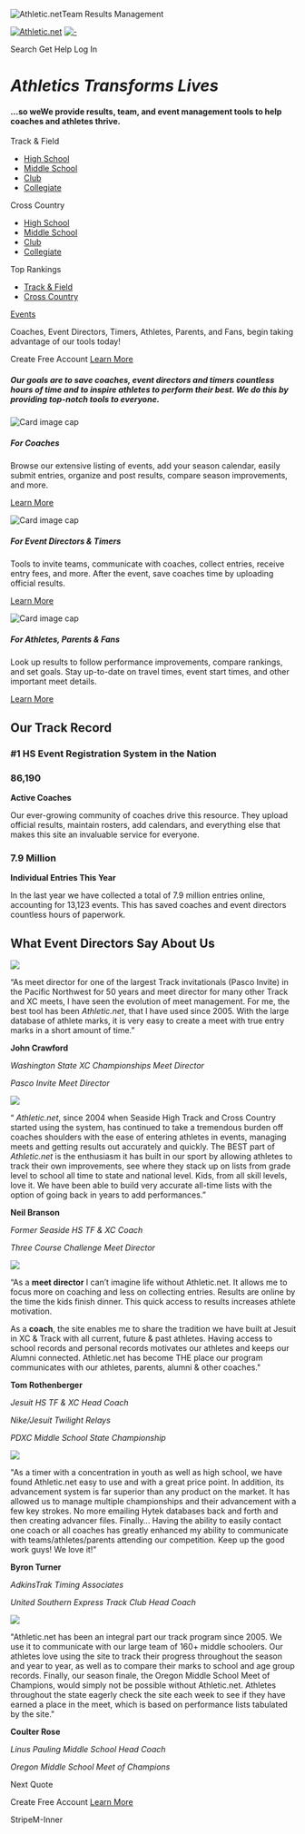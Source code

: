 ![Athletic.net](https://edge.athletic.net/athletic-logos/AthleticNet_Gradient.svg)Team Results Management

[![Athletic.net](https://edge.athletic.net/athletic-logos/AthleticNet_Gradient.svg)](https://www.athletic.net/) [![-](https://edge.athletic.net/athletic-logos/aPlus.svg)](https://support.athletic.net/article/i6hyoj1if1-features-for-athletes-parents-fans?utm_campaign=athletic_plus&utm_medium=web&utm_source=s_header "Your Athletic+ Subscription is not active, click for more info.")

Search Get Help Log In

# _Athletics Transforms Lives_

#### …so weWe provide results, team, and event management tools to help coaches and athletes thrive.

Track & Field


- [High School](https://www.athletic.net/TrackAndField/)
- [Middle School](https://www.athletic.net/TrackAndField/MS/)
- [Club](https://www.athletic.net/TrackAndField/Club/)
- [Collegiate](https://www.athletic.net/TrackAndField/College/)

Cross Country


- [High School](https://www.athletic.net/CrossCountry/)
- [Middle School](https://www.athletic.net/CrossCountry/MS/)
- [Club](https://www.athletic.net/CrossCountry/Club/)
- [Collegiate](https://www.athletic.net/CrossCountry/College/)

Top Rankings


- [Track & Field](https://www.athletic.net/tfx)
- [Cross Country](https://www.athletic.net/CrossCountry/Division/List.aspx?DivID=50281)

[Events](https://www.athletic.net/events)

Coaches, Event Directors, Timers, Athletes, Parents, and Fans, begin taking advantage of our tools today!

Create Free Account [Learn More](https://www.athletic.net/features)

##### Our goals are to save coaches, event directors and timers countless hours of time and to inspire athletes to perform their best. We do this by providing top-notch tools to everyone.

![Card image cap](https://www.athletic.net/images/homepage/For-coaches-525x330-2.jpg)

##### For Coaches

Browse our extensive listing of events, add your season calendar, easily submit entries, organize and post results, compare season improvements, and more.

[Learn More](https://support.athletic.net/article/v6x8r2forj-features-for-coaches)

![Card image cap](https://www.athletic.net/images/homepage/For-meet-directors-525x330.jpg)

##### For Event Directors & Timers

Tools to invite teams, communicate with coaches, collect entries, receive entry fees, and more. After the event, save coaches time by uploading official results.

[Learn More](https://support.athletic.net/article/vqu1tq1k4q-features-for-event-directors-and-timers)

![Card image cap](https://www.athletic.net/images/homepage/For-athletes-525x330.jpg)

##### For Athletes, Parents & Fans

Look up results to follow performance improvements, compare rankings, and set goals. Stay up-to-date on travel times, event start times, and other important meet details.

[Learn More](https://support.athletic.net/article/i6hyoj1if1-features-for-athletes-parents-fans)

## Our Track Record

### \#1 HS Event Registration System in the Nation

### 86,190

**Active Coaches**

Our ever-growing community of coaches drive this resource. They upload official results, maintain rosters, add calendars, and everything else that makes this site an invaluable service for everyone.


### 7.9 Million

**Individual Entries This Year**

In the last year we have collected a total of 7.9 million entries online, accounting for 13,123 events. This has saved coaches and event directors countless hours of paperwork.


## What Event Directors Say About Us

![](https://www.athletic.net/images/homepage/crawford.png)

“As meet director for one of the largest Track invitationals (Pasco Invite) in the Pacific Northwest for 50 years and meet director for many other Track and XC meets, I have seen the evolution of meet management. For me, the best tool has been _Athletic.net_, that I have used since 2005. With the large database of athlete marks, it is very easy to create a meet with true entry marks in a short amount of time.”


**John Crawford**

_Washington State XC Championships Meet Director_

_Pasco Invite Meet Director_

![](https://lh3.googleusercontent.com/3sO4wdge2F0TX1l2Vf72b80DjaBN5YCNebZIQWh8-sGwrYY58mROkCldIoZWKf_j_oUJzEaSOE15bAMSjF2KnNJELaplNJvH7Q=s234-p)

“ _Athletic.net_, since 2004 when Seaside High Track and Cross Country started using the system, has continued to take a tremendous burden off coaches shoulders with the ease of entering athletes in events, managing meets and getting results out accurately and quickly. The BEST part of _Athletic.net_ is the enthusiasm it has built in our sport by allowing athletes to track their own improvements, see where they stack up on lists from grade level to school all time to state and national level. Kids, from all skill levels, love it. We have been able to build very accurate all-time lists with the option of going back in years to add performances.”


**Neil Branson**

_Former Seaside HS TF & XC Coach_

_Three Course Challenge Meet Director_

![](https://lh3.googleusercontent.com/taGQ787l1TmDWywz-TAQq7Ml2Ddm3XT1bb-QjKf_uXS6o1Hh1lTJ-NhSECOeEl12BoX516XiEAFuUYz9-epzxm8=s234-p)

“As a **meet director** I can’t imagine life without Athletic.net. It allows me to focus more on coaching and less on collecting entries. Results are online by the time the kids finish dinner. This quick access to results increases athlete motivation.

As a **coach**, the site enables me to share the tradition we have built at Jesuit in XC & Track with all current, future & past athletes. Having access to school records and personal records motivates our athletes and keeps our Alumni connected. Athletic.net has become THE place our program communicates with our athletes, parents, alumni & other coaches."


**Tom Rothenberger**

_Jesuit HS TF & XC Head Coach_

_Nike/Jesuit Twilight Relays_

_PDXC Middle School State Championship_

![](https://lh3.googleusercontent.com/XZJHpYCTOCUTrkescPOhE53chjBMm6XmQm_fkx3yfz3gUvtLNTpzNsBp3UADiFkQxp7v7nH8DrrXEjNFNe-UOw=s234-p)

"As a timer with a concentration in youth as well as high school, we have found Athletic.net easy to use and with a great price point. In addition, its advancement system is far superior than any product on the market. It has allowed us to manage multiple championships and their advancement with a few key strokes. No more emailing Hytek databases back and forth and then creating advancer files. Finally… Having the ability to easily contact one coach or all coaches has greatly enhanced my ability to communicate with teams/athletes/parents attending our competition. Keep up the good work guys! We love it!"


**Byron Turner**

_AdkinsTrak Timing Associates_

_United Southern Express Track Club Head Coach_

![](https://lh3.googleusercontent.com/QzMXlnfYhtotfDNiM_vpwyRTqg2j_Gt3O1_AwdfBh_HRQfxihA3JMP8-iGNXuuV1vE0sYpaNfFzfVwHbJIdKMX8=s234-p)

"Athletic.net has been an integral part our track program since 2005. We use it to communicate with our large team of 160+ middle schoolers. Our athletes love using the site to track their progress throughout the season and year to year, as well as to compare their marks to school and age group records. Finally, our season finale, the Oregon Middle School Meet of Champions, would simply not be possible without Athletic.net. Athletes throughout the state eagerly check the site each week to see if they have earned a place in the meet, which is based on performance lists tabulated by the site."


**Coulter Rose**

_Linus Pauling Middle School Head Coach_

_Oregon Middle School Meet of Champions_

Next Quote

Create Free Account [Learn More](https://www.athletic.net/features)

StripeM-Inner